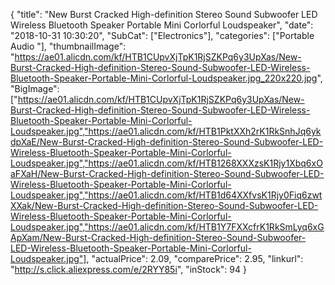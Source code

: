 {
	"title": "New Burst Cracked High-definition Stereo Sound Subwoofer LED Wireless Bluetooth Speaker Portable Mini Corlorful Loudspeaker",
	"date": "2018-10-31 10:30:20",
	"SubCat": ["Electronics"],
	"categories": ["Portable Audio "],
	"thumbnailImage": "https://ae01.alicdn.com/kf/HTB1CUpvXjTpK1RjSZKPq6y3UpXas/New-Burst-Cracked-High-definition-Stereo-Sound-Subwoofer-LED-Wireless-Bluetooth-Speaker-Portable-Mini-Corlorful-Loudspeaker.jpg_220x220.jpg",
	"BigImage": ["https://ae01.alicdn.com/kf/HTB1CUpvXjTpK1RjSZKPq6y3UpXas/New-Burst-Cracked-High-definition-Stereo-Sound-Subwoofer-LED-Wireless-Bluetooth-Speaker-Portable-Mini-Corlorful-Loudspeaker.jpg","https://ae01.alicdn.com/kf/HTB1PktXXh2rK1RkSnhJq6ykdpXaE/New-Burst-Cracked-High-definition-Stereo-Sound-Subwoofer-LED-Wireless-Bluetooth-Speaker-Portable-Mini-Corlorful-Loudspeaker.jpg","https://ae01.alicdn.com/kf/HTB1268XXXzsK1Rjy1Xbq6xOaFXaH/New-Burst-Cracked-High-definition-Stereo-Sound-Subwoofer-LED-Wireless-Bluetooth-Speaker-Portable-Mini-Corlorful-Loudspeaker.jpg","https://ae01.alicdn.com/kf/HTB1d64XXfvsK1Rjy0Fiq6zwtXXak/New-Burst-Cracked-High-definition-Stereo-Sound-Subwoofer-LED-Wireless-Bluetooth-Speaker-Portable-Mini-Corlorful-Loudspeaker.jpg","https://ae01.alicdn.com/kf/HTB1Y7FXXcfrK1RkSmLyq6xGApXam/New-Burst-Cracked-High-definition-Stereo-Sound-Subwoofer-LED-Wireless-Bluetooth-Speaker-Portable-Mini-Corlorful-Loudspeaker.jpg"],
	"actualPrice": 2.09,
	"comparePrice": 2.95,
	"linkurl": "http://s.click.aliexpress.com/e/2RYY85i",
	"inStock": 94
}
